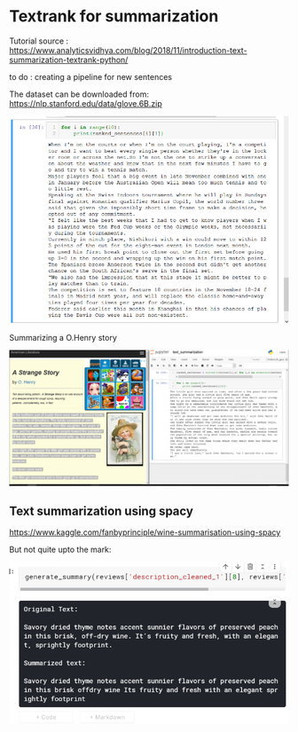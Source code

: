 # Textrank for summarization

Tutorial source :
https://www.analyticsvidhya.com/blog/2018/11/introduction-text-summarization-textrank-python/

to do :
    creating a pipeline for new sentences

The dataset can be downloaded from:
https://nlp.stanford.edu/data/glove.6B.zip


![](textrank.png)

Summarizing a O.Henry story

![](strange_story.png)


## Text summarization using spacy

https://www.kaggle.com/fanbyprinciple/wine-summarisation-using-spacy

But not quite upto the mark:

![](spacy/spacy.png)